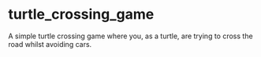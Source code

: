 # turtle_crossing_game
A simple turtle crossing game where you, as a turtle, are trying to cross the road whilst avoiding cars.
